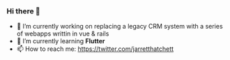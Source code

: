 ### Hi there 👋

- 🏢 I’m currently working on replacing a legacy CRM system with a series of webapps writtin in vue & rails
- 🌱 I’m currently learning <strong>Flutter</strong>
- 📫 How to reach me: <a href="https://twitter.com/jarretthatchett">https://twitter.com/jarretthatchett</a>
